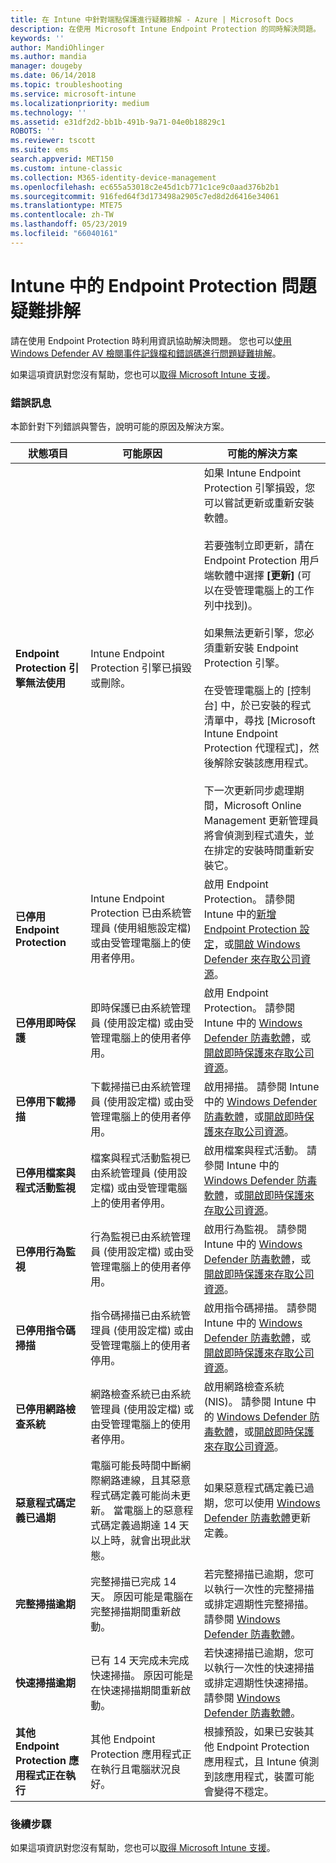 ```yaml
---
title: 在 Intune 中針對端點保護進行疑難排解 - Azure | Microsoft Docs
description: 在使用 Microsoft Intune Endpoint Protection 的同時解決問題。
keywords: ''
author: MandiOhlinger
ms.author: mandia
manager: dougeby
ms.date: 06/14/2018
ms.topic: troubleshooting
ms.service: microsoft-intune
ms.localizationpriority: medium
ms.technology: ''
ms.assetid: e31df2d2-bb1b-491b-9a71-04e0b18829c1
ROBOTS: ''
ms.reviewer: tscott
ms.suite: ems
search.appverid: MET150
ms.custom: intune-classic
ms.collection: M365-identity-device-management
ms.openlocfilehash: ec655a53018c2e45d1cb771c1ce9c0aad376b2b1
ms.sourcegitcommit: 916fed64f3d173498a2905c7ed8d2d6416e34061
ms.translationtype: MTE75
ms.contentlocale: zh-TW
ms.lasthandoff: 05/23/2019
ms.locfileid: "66040161"
---
```

# <a name="troubleshoot-endpoint-protection-in-intune"></a>Intune 中的 Endpoint Protection 問題疑難排解

請在使用 Endpoint Protection 時利用資訊協助解決問題。 您也可以[使用 Windows Defender AV 檢閱事件記錄檔和錯誤碼進行問題疑難排解](https://docs.microsoft.com/windows/security/threat-protection/windows-defender-antivirus/troubleshoot-windows-defender-antivirus)。

如果這項資訊對您沒有幫助，您也可以[取得 Microsoft Intune 支援](get-support.md)。

### <a name="error-messages"></a>錯誤訊息
本節針對下列錯誤與警告，說明可能的原因及解決方案。

|狀態項目|可能原因|可能的解決方案|
|---------------|--------------------|-----------------------|
|**Endpoint Protection 引擎無法使用**|Intune Endpoint Protection 引擎已損毀或刪除。|如果 Intune Endpoint Protection 引擎損毀，您可以嘗試更新或重新安裝軟體。<br /><br />若要強制立即更新，請在 Endpoint Protection 用戶端軟體中選擇 **[更新]** (可以在受管理電腦上的工作列中找到)。<br /><br />如果無法更新引擎，您必須重新安裝 Endpoint Protection 引擎。<br /><br />在受管理電腦上的 [控制台] 中，於已安裝的程式清單中，尋找 [Microsoft Intune Endpoint Protection 代理程式]，然後解除安裝該應用程式。<br /><br />下一次更新同步處理期間，Microsoft Online Management 更新管理員將會偵測到程式遺失，並在排定的安裝時間重新安裝它。|
|**已停用 Endpoint Protection**|Intune Endpoint Protection 已由系統管理員 (使用組態設定檔) 或由受管理電腦上的使用者停用。|啟用 Endpoint Protection。 請參閱 Intune 中的[新增 Endpoint Protection 設定](endpoint-protection-configure.md)，或[開啟 Windows Defender 來存取公司資源](/intune-user-help/turn-on-defender-windows)。|
|**已停用即時保護**|即時保護已由系統管理員 (使用設定檔) 或由受管理電腦上的使用者停用。|啟用 Endpoint Protection。 請參閱 Intune 中的 [Windows Defender 防毒軟體](device-restrictions-windows-10.md#windows-defender-antivirus)，或[開啟即時保護來存取公司資源](/intune-user-help/turn-on-defender-windows)。 |
|**已停用下載掃描**|下載掃描已由系統管理員 (使用設定檔) 或由受管理電腦上的使用者停用。|啟用掃描。 請參閱 Intune 中的 [Windows Defender 防毒軟體](device-restrictions-windows-10.md#windows-defender-antivirus)，或[開啟即時保護來存取公司資源](/intune-user-help/turn-on-defender-windows)。 |
|**已停用檔案與程式活動監視**|檔案與程式活動監視已由系統管理員 (使用設定檔) 或由受管理電腦上的使用者停用。|啟用檔案與程式活動。 請參閱 Intune 中的 [Windows Defender 防毒軟體](device-restrictions-windows-10.md#windows-defender-antivirus)，或[開啟即時保護來存取公司資源](/intune-user-help/turn-on-defender-windows)。 |
|**已停用行為監視**|行為監視已由系統管理員 (使用設定檔) 或由受管理電腦上的使用者停用。|啟用行為監視。 請參閱 Intune 中的 [Windows Defender 防毒軟體](device-restrictions-windows-10.md#windows-defender-antivirus)，或[開啟即時保護來存取公司資源](/intune-user-help/turn-on-defender-windows)。 |
|**已停用指令碼掃描**|指令碼掃描已由系統管理員 (使用設定檔) 或由受管理電腦上的使用者停用。|啟用指令碼掃描。 請參閱 Intune 中的 [Windows Defender 防毒軟體](device-restrictions-windows-10.md#windows-defender-antivirus)，或[開啟即時保護來存取公司資源](/intune-user-help/turn-on-defender-windows)。 |
|**已停用網路檢查系統**|網路檢查系統已由系統管理員 (使用設定檔) 或由受管理電腦上的使用者停用。|啟用網路檢查系統 (NIS)。 請參閱 Intune 中的 [Windows Defender 防毒軟體](device-restrictions-windows-10.md#windows-defender-antivirus)，或[開啟即時保護來存取公司資源](/intune-user-help/turn-on-defender-windows)。 |
|**惡意程式碼定義已過期**|電腦可能長時間中斷網際網路連線，且其惡意程式碼定義可能尚未更新。 當電腦上的惡意程式碼定義過期達 14 天以上時，就會出現此狀態。|如果惡意程式碼定義已過期，您可以使用 [Windows Defender 防毒軟體](device-restrictions-windows-10.md#windows-defender-antivirus)更新定義。|
|**完整掃描逾期**|完整掃描已完成 14 天。 原因可能是電腦在完整掃描期間重新啟動。|若完整掃描已逾期，您可以執行一次性的完整掃描或排定週期性完整掃描。 請參閱 [Windows Defender 防毒軟體](device-restrictions-windows-10.md#windows-defender-antivirus)。 |
|**快速掃描逾期**|已有 14 天完成未完成快速掃描。 原因可能是在快速掃描期間重新啟動。|若快速掃描已逾期，您可以執行一次性的快速掃描或排定週期性快速掃描。 請參閱 [Windows Defender 防毒軟體](device-restrictions-windows-10.md#windows-defender-antivirus)。|
|**其他 Endpoint Protection 應用程式正在執行**|其他 Endpoint Protection 應用程式正在執行且電腦狀況良好。|根據預設，如果已安裝其他 Endpoint Protection 應用程式，且 Intune 偵測到該應用程式，裝置可能會變得不穩定。|

### <a name="next-steps"></a>後續步驟
如果這項資訊對您沒有幫助，您也可以[取得 Microsoft Intune 支援](get-support.md)。
